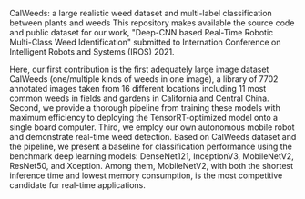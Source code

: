 CalWeeds: a large realistic weed dataset and multi-label classification between plants and weeds
This repository makes available the source code and public dataset for our work, "Deep-CNN based Real-Time Robotic Multi-Class Weed Identification" submitted to Internation Conference on Intelligent Robots and Systems (IROS) 2021. 

Here, our first contribution is the first adequately large image dataset CalWeeds (one/multiple kinds of weeds in one image), a library of 7702 annotated images taken from 16 different locations including 11 most common weeds in fields and gardens in California and Central China. Second, we provide a thorough pipeline from training these models with maximum efficiency to deploying the TensorRT-optimized model onto a single board computer. Third, we employ our own autonomous mobile robot and demonstrate real-time weed detection. Based on CalWeeds dataset and the pipeline, we present a baseline for classification performance using the benchmark deep learning models: DenseNet121, InceptionV3, MobileNetV2, ResNet50, and Xception. Among them, MobileNetV2, with both the shortest inference time and lowest memory consumption, is the most competitive candidate for real-time applications.

